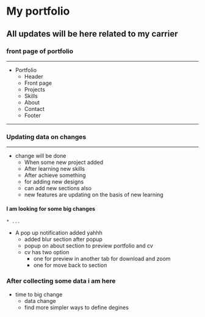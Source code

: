 # My portfolio
## All updates will be here related to my carrier

### front page of portfolio
-----
* Portfolio
    * Header
    * Front page
    * Projects
    * Skills
    * About
    * Contact
    * Footer

-----
### Updating data on changes
-----
* change will be done
    * When some new project added
    * After learning new skills
    * After achieve something
    * for adding new designs
    * can add new sections also
    * new features are updating on the basis of new learning

#### I am looking for some big changes
    * ...

* A pop up notification added yahhh
    * added blur section after popup 
    * popup on about section to preview portfolio and cv
    * cv has two option 
        * one for preview in another tab for download and zoom
        * one for move back to section
    
### After collecting some data i am here 
* time to big change
    * data change
    * find more simpler ways to define degines
    
